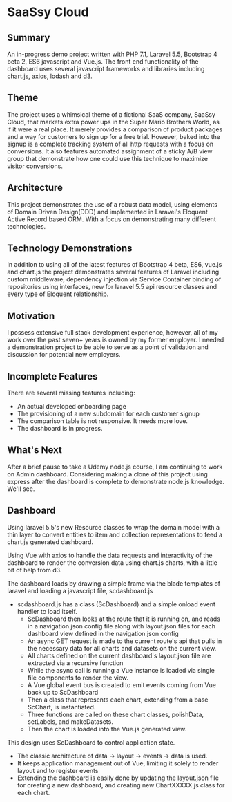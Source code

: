 # SaaSsy Cloud

## Summary
An in-progress demo project written with PHP 7.1, Laravel 5.5, Bootstrap 4 beta 2, ES6 javascript and Vue.js. The front end functionality of the 
dashboard uses several javascript frameworks and libraries including chart.js, axios, lodash and d3.

## Theme
The project uses a whimsical theme of a fictional SaaS company, SaaSsy Cloud, that markets extra power ups in the Super Mario Brothers World, as if it were a real place. It merely provides a comparison of product packages and a way for customers to sign up for a free trial. However, baked into the signup is a complete tracking system of all http requests with a focus on conversions. It also features automated assignment of a sticky A/B view group that demonstrate how one could use this technique to maximize visitor conversions.

## Architecture
This project demonstrates the use of a robust data model, using elements of Domain Driven Design(DDD) and implemented in
 Laravel's Eloquent Active Record based ORM. With a focus on demonstrating many different technologies.

## Technology Demonstrations
In addition to using all of the latest features of Bootstrap 4 beta, ES6, vue.js and chart.js the project demonstrates several features of Laravel including custom middleware, dependency injection via Service Container binding of repositories using interfaces, new for laravel 5.5 api resource classes and every type of Eloquent relationship.

## Motivation
I possess extensive full stack development experience, however, all of my work over the past seven+ years is owned by my former employer. I needed a demonstration project to be able to serve as a point of validation and discussion for potential new employers.

## Incomplete Features
There are several missing features including:
* An actual developed onboarding page
* The provisioning of a new subdomain for each customer signup
* The comparison table is not responsive. It needs more love.
* The dashboard is in progress.

## What's Next
After a brief pause to take a Udemy node.js course, I am continuing to work on Admin dashboard. Considering making a clone 
of this project using express after the dashboard is complete to demonstrate node.js knowledge.  We'll see.

## Dashboard
Using laravel 5.5's new Resource classes to wrap the domain model with a thin layer to convert entities to
item and collection representations to feed a chart.js generated dashboard.

Using Vue with axios to handle the data requests and interactivity of the dashboard to render the conversion data using 
chart.js charts, with a little bit of help from d3.

The dashboard loads by drawing a simple frame via the blade templates of laravel and loading a javascript file, scdashboard.js

* scdashboard.js has a class (ScDashboard) and a simple onload event handler to load itself.
  * ScDashboard then looks at the route that it is running on, and reads in a navigation.json config file along with layout.json files for each dashboard view defined in the navigation.json config
  * An async GET request is made to the current route's api that pulls in the necessary data for all charts and datasets on the current view.
  * All charts defined on the current dashboard's layout.json file are extracted via a recursive function
  * While the async call is running a Vue instance is loaded via single file components to render the view.
  * A Vue global event bus is created to emit events coming from Vue back up to ScDashboard
  * Then a class that represents each chart, extending from a base ScChart, is instantiated.
  * Three functions are called on these chart classes, polishData, setLabels, and makeDatasets.
  * Then the chart is loaded into the Vue.js generated view.
  
This design uses ScDashboard to control application state.
* The classic architecture of data -> layout -> events -> data is used.
* It keeps application management out of Vue, limiting it solely to render layout and to register events
* Extending the dashboard is easily done by updating the layout.json file for creating a new dashboard, and creating new ChartXXXXX.js class for each chart.
